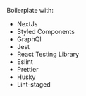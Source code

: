 Boilerplate with:
- NextJs
- Styled Components
- GraphQl
- Jest
- React Testing Library
- Eslint
- Prettier
- Husky
- Lint-staged
